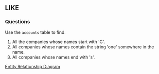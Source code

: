 ## LIKE

### Questions

Use the ```accounts``` table to find:

1. All the companies whose names start with 'C'.
2. All companies whose names contain the string 'one' somewhere in the name.
3. All companies whose names end with 's'.

[Entity Relationship Diagram](https://user-images.githubusercontent.com/122201501/216366555-d9a100f4-a9bf-4bba-b92d-9ce6c1c4a030.png)
